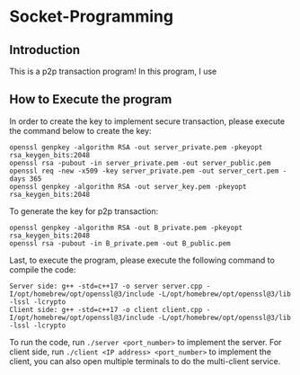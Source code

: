 # Socket-Programming

## Introduction

This is a p2p transaction program! In this program, I use

## How to Execute the program

In order to create the key to implement secure transaction, please execute the command below to create the key:

```
openssl genpkey -algorithm RSA -out server_private.pem -pkeyopt rsa_keygen_bits:2048
openssl rsa -pubout -in server_private.pem -out server_public.pem
openssl req -new -x509 -key server_private.pem -out server_cert.pem -days 365
openssl genpkey -algorithm RSA -out server_key.pem -pkeyopt rsa_keygen_bits:2048
```

To generate the key for p2p transaction:
```
openssl genpkey -algorithm RSA -out B_private.pem -pkeyopt rsa_keygen_bits:2048
openssl rsa -pubout -in B_private.pem -out B_public.pem
```

Last, to execute the program, please execute the following command to compile the code:
```
Server side: g++ -std=c++17 -o server server.cpp -I/opt/homebrew/opt/openssl@3/include -L/opt/homebrew/opt/openssl@3/lib -lssl -lcrypto
Client side: g++ -std=c++17 -o client client.cpp -I/opt/homebrew/opt/openssl@3/include -L/opt/homebrew/opt/openssl@3/lib -lssl -lcrypto
```

To run the code, run `./server <port_number>` to implement the server.
For client side, run `./client <IP address> <port_number>` to implement the client, you can also open multiple terminals to do the multi-client service.